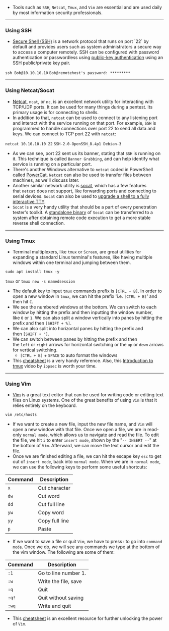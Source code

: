 * Tools such as `SSH`, `Netcat`, `Tmux`, and `Vim` are essential and are used daily by most information security professionals.

---
### Using SSH

* [Secure Shell (SSH)](https://en.wikipedia.org/wiki/SSH_(Secure_Shell)) is a network protocol that runs on port `22` by default and provides users such as system administrators a secure way to access a computer remotely. SSH can be configured with password authentication or passwordless using [public-key authentication](https://serverpilot.io/docs/how-to-use-ssh-public-key-authentication/) using an SSH public/private key pair.

`ssh Bob@10.10.10.10`
`Bob@remotehost's password: *********`

---
### Using Netcat/Socat

* [Netcat](https://linux.die.net/man/1/nc), `ncat`, or `nc`, is an excellent network utility for interacting with TCP/UDP ports. It can be used for many things during a pentest. Its primary usage is for connecting to shells.
* In addition to that, `netcat` can be used to connect to any listening port and interact with the service running on that port. For example, `SSH` is programmed to handle connections over port 22 to send all data and keys. We can connect to TCP port 22 with `netcat`:

`netcat 10.10.10.10 22`
`SSH-2.0-OpenSSH_8.4p1 Debian-3`

* As we can see, port 22 sent us its banner, stating that `SSH` is running on it. This technique is called `Banner Grabbing`, and can help identify what service is running on a particular port.
* There's another Windows alternative to `netcat` coded in PowerShell called [PowerCat](https://github.com/besimorhino/powercat). `Netcat` can also be used to transfer files between machines, as we'll discuss later.
* Another similar network utility is [socat](https://linux.die.net/man/1/socat), which has a few features that `netcat` does not support, like forwarding ports and connecting to serial devices. `Socat` can also be used to [upgrade a shell to a fully interactive TTY](https://blog.ropnop.com/upgrading-simple-shells-to-fully-interactive-ttys/#method-2-using-socat).
* `Socat` is a very handy utility that should be a part of every penetration tester's toolkit. A [standalone binary](https://github.com/andrew-d/static-binaries) of `Socat` can be transferred to a system after obtaining remote code execution to get a more stable reverse shell connection.

---
### Using Tmux

* Terminal multiplexers, like `tmux` or `Screen`, are great utilities for expanding a standard Linux terminal's features, like having multiple windows within one terminal and jumping between them.

`sudo apt install tmux -y`

`tmux` or `tmux new -s namedsession`

* The default key to input `tmux` commands prefix is `[CTRL + B]`. In order to open a new window in `tmux`, we can hit the prefix 'i.e. `[CTRL + B]`' and then hit `C`.
* We see the numbered windows at the bottom. We can switch to each window by hitting the prefix and then inputting the window number, like `0` or `1`. We can also split a window vertically into panes by hitting the prefix and then `[SHIFT + %]`.
* We can also split into horizontal panes by hitting the prefix and then `[SHIFT + "]`.
* We can switch between panes by hitting the prefix and then the `left` or `right` arrows for horizontal switching or the `up` or `down` arrows for vertical switching.
	* `[CTRL + B]` + `SPACE` to auto format the windows
* This [cheatsheet](https://tmuxcheatsheet.com/) is a very handy reference. Also, this [Introduction to tmux](https://www.youtube.com/watch?v=Lqehvpe_djs) video by `ippsec` is worth your time.

---
### Using Vim

* [Vim](https://linuxcommand.org/lc3_man_pages/vim1.html) is a great text editor that can be used for writing code or editing text files on Linux systems. One of the great benefits of using `Vim` is that it relies entirely on the keyboard.

`vim /etc/hosts`

* If we want to create a new file, input the new file name, and `Vim` will open a new window with that file. Once we open a file, we are in read-only `normal mode`, which allows us to navigate and read the file. To edit the file, we hit `i` to enter `insert mode`, shown by the "`-- INSERT --`" at the bottom of `Vim`. Afterward, we can move the text cursor and edit the file.
* Once we are finished editing a file, we can hit the escape key `esc` to get out of `insert mode`, back into `normal mode`. When we are in `normal mode`, we can use the following keys to perform some useful shortcuts:

|Command|Description|
|---|---|
|`x`|Cut character|
|`dw`|Cut word|
|`dd`|Cut full line|
|`yw`|Copy word|
|`yy`|Copy full line|
|`p`|Paste|
* If we want to save a file or quit `Vim`, we have to press`:` to go into `command mode`. Once we do, we will see any commands we type at the bottom of the vim window. The following are some of them:

|Command|Description|
|---|---|
|`:1`|Go to line number 1.|
|`:w`|Write the file, save|
|`:q`|Quit|
|`:q!`|Quit without saving|
|`:wq`|Write and quit|
* This [cheatsheet](https://vimsheet.com/) is an excellent resource for further unlocking the power of `Vim`.